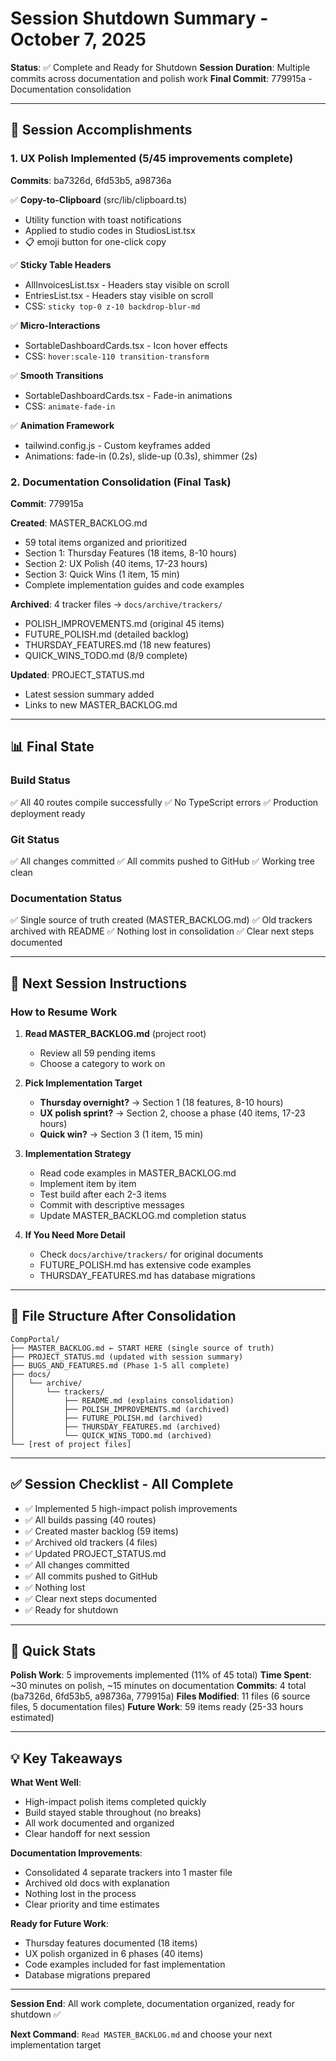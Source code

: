 # Session Shutdown Summary - October 7, 2025

**Status**: ✅ Complete and Ready for Shutdown
**Session Duration**: Multiple commits across documentation and polish work
**Final Commit**: 779915a - Documentation consolidation

---

## 🎯 Session Accomplishments

### 1. UX Polish Implemented (5/45 improvements complete)

**Commits**: ba7326d, 6fd53b5, a98736a

✅ **Copy-to-Clipboard** (src/lib/clipboard.ts)
- Utility function with toast notifications
- Applied to studio codes in StudiosList.tsx
- 📋 emoji button for one-click copy

✅ **Sticky Table Headers**
- AllInvoicesList.tsx - Headers stay visible on scroll
- EntriesList.tsx - Headers stay visible on scroll
- CSS: `sticky top-0 z-10 backdrop-blur-md`

✅ **Micro-Interactions**
- SortableDashboardCards.tsx - Icon hover effects
- CSS: `hover:scale-110 transition-transform`

✅ **Smooth Transitions**
- SortableDashboardCards.tsx - Fade-in animations
- CSS: `animate-fade-in`

✅ **Animation Framework**
- tailwind.config.js - Custom keyframes added
- Animations: fade-in (0.2s), slide-up (0.3s), shimmer (2s)

### 2. Documentation Consolidation (Final Task)

**Commit**: 779915a

**Created**: MASTER_BACKLOG.md
- 59 total items organized and prioritized
- Section 1: Thursday Features (18 items, 8-10 hours)
- Section 2: UX Polish (40 items, 17-23 hours)
- Section 3: Quick Wins (1 item, 15 min)
- Complete implementation guides and code examples

**Archived**: 4 tracker files → `docs/archive/trackers/`
- POLISH_IMPROVEMENTS.md (original 45 items)
- FUTURE_POLISH.md (detailed backlog)
- THURSDAY_FEATURES.md (18 new features)
- QUICK_WINS_TODO.md (8/9 complete)

**Updated**: PROJECT_STATUS.md
- Latest session summary added
- Links to new MASTER_BACKLOG.md

---

## 📊 Final State

### Build Status
✅ All 40 routes compile successfully
✅ No TypeScript errors
✅ Production deployment ready

### Git Status
✅ All changes committed
✅ All commits pushed to GitHub
✅ Working tree clean

### Documentation Status
✅ Single source of truth created (MASTER_BACKLOG.md)
✅ Old trackers archived with README
✅ Nothing lost in consolidation
✅ Clear next steps documented

---

## 🚀 Next Session Instructions

### How to Resume Work

1. **Read MASTER_BACKLOG.md** (project root)
   - Review all 59 pending items
   - Choose a category to work on

2. **Pick Implementation Target**
   - **Thursday overnight?** → Section 1 (18 features, 8-10 hours)
   - **UX polish sprint?** → Section 2, choose a phase (40 items, 17-23 hours)
   - **Quick win?** → Section 3 (1 item, 15 min)

3. **Implementation Strategy**
   - Read code examples in MASTER_BACKLOG.md
   - Implement item by item
   - Test build after each 2-3 items
   - Commit with descriptive messages
   - Update MASTER_BACKLOG.md completion status

4. **If You Need More Detail**
   - Check `docs/archive/trackers/` for original documents
   - FUTURE_POLISH.md has extensive code examples
   - THURSDAY_FEATURES.md has database migrations

---

## 📁 File Structure After Consolidation

```
CompPortal/
├── MASTER_BACKLOG.md ← START HERE (single source of truth)
├── PROJECT_STATUS.md (updated with session summary)
├── BUGS_AND_FEATURES.md (Phase 1-5 all complete)
├── docs/
│   └── archive/
│       └── trackers/
│           ├── README.md (explains consolidation)
│           ├── POLISH_IMPROVEMENTS.md (archived)
│           ├── FUTURE_POLISH.md (archived)
│           ├── THURSDAY_FEATURES.md (archived)
│           └── QUICK_WINS_TODO.md (archived)
└── [rest of project files]
```

---

## ✅ Session Checklist - All Complete

- ✅ Implemented 5 high-impact polish improvements
- ✅ All builds passing (40 routes)
- ✅ Created master backlog (59 items)
- ✅ Archived old trackers (4 files)
- ✅ Updated PROJECT_STATUS.md
- ✅ All changes committed
- ✅ All commits pushed to GitHub
- ✅ Nothing lost
- ✅ Clear next steps documented
- ✅ Ready for shutdown

---

## 🎯 Quick Stats

**Polish Work**: 5 improvements implemented (11% of 45 total)
**Time Spent**: ~30 minutes on polish, ~15 minutes on documentation
**Commits**: 4 total (ba7326d, 6fd53b5, a98736a, 779915a)
**Files Modified**: 11 files (6 source files, 5 documentation files)
**Future Work**: 59 items ready (25-33 hours estimated)

---

## 💡 Key Takeaways

**What Went Well**:
- High-impact polish items completed quickly
- Build stayed stable throughout (no breaks)
- All work documented and organized
- Clear handoff for next session

**Documentation Improvements**:
- Consolidated 4 separate trackers into 1 master file
- Archived old docs with explanation
- Nothing lost in the process
- Clear priority and time estimates

**Ready for Future Work**:
- Thursday features documented (18 items)
- UX polish organized in 6 phases (40 items)
- Code examples included for fast implementation
- Database migrations prepared

---

**Session End**: All work complete, documentation organized, ready for shutdown ✅

**Next Command**: `Read MASTER_BACKLOG.md` and choose your next implementation target
